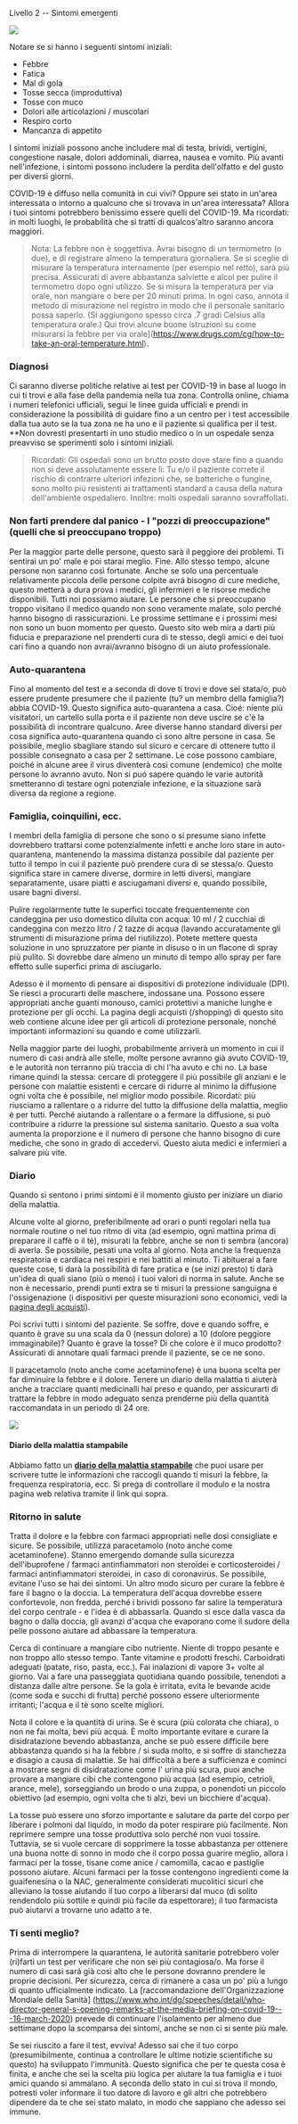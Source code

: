 Livello 2 -- Sintomi emergenti

![](/images/sneezing-emoji.png)

Notare se si hanno i seguenti sintomi iniziali:

* Febbre
* Fatica
* Mal di gola 
* Tosse secca (improduttiva)
* Tosse con muco 
* Dolori alle articolazioni / muscolari
* Respiro corto
* Mancanza di appetito

I sintomi iniziali possono anche includere mal di testa, brividi, vertigini, congestione nasale, dolori addominali, diarrea, nausea e vomito. Più avanti nell'infezione, i sintomi possono includere la perdita dell'olfatto e del gusto per diversi giorni. 

COVID-19 è diffuso nella comunità in cui vivi? Oppure sei stato in un'area interessata o intorno a qualcuno che si trovava in un'area interessata? Allora i tuoi sintomi potrebbero benissimo essere quelli del COVID-19. Ma ricordati: in molti luoghi, le probabilità che si tratti di qualcos'altro saranno ancora maggiori.

> Nota: La febbre non è soggettiva. Avrai bisogno di un termometro (o due), e di registrare almeno la temperatura giornaliera. Se si sceglie di misurare la temperatura internamente (per esempio nel retto), sarà più precisa. Assicurati di avere abbastanza salviette e alcol per pulire il termometro dopo ogni utilizzo. Se si misura la temperatura per via orale, non mangiare o bere per 20 minuti prima. In ogni caso, annota il metodo di misurazione nel registro in modo che il personale sanitario possa saperlo. (Si aggiungono spesso circa .7 gradi Celsius alla temperatura orale.) Qui trovi alcune buone istruzioni su come misurarsi la febbre per via orale](https://www.drugs.com/cg/how-to-take-an-oral-temperature.html).

### Diagnosi

Ci saranno diverse politiche relative ai test per COVID-19 in base al luogo in cui ti trovi e alla fase della pandemia nella tua zona. Controlla online, chiama i numeri telefonici ufficiali, segui le linee guida ufficiali e prendi in considerazione la possibilità di guidare fino a un centro per i test accessibile dalla tua auto se la tua zona ne ha uno e il paziente si qualifica per il test. **Non dovresti presentarti in uno studio medico o in un ospedale senza preavviso se sperimenti solo i  sintomi iniziali.

> Ricordati: Gli ospedali sono un brutto posto dove stare fino a quando non si deve assolutamente essere lì: Tu e/o il paziente correte il rischio di contrarre ulteriori infezioni che, se batteriche o fungine, sono molto più resistenti ai trattamenti standard a causa della natura dell'ambiente ospedaliero. Inoltre: molti ospedali saranno sovraffollati.

### Non farti prendere dal panico - I "pozzi di preoccupazione" (quelli che si preoccupano troppo) 

Per la maggior parte delle persone, questo sarà il peggiore dei problemi. Ti sentirai un po' male e poi starai meglio. Fine. Allo stesso tempo, alcune persone non saranno così fortunate. Anche se solo una percentuale relativamente piccola delle persone colpite avrá bisogno di cure mediche, questo metterà a dura prova i medici, gli infermieri e le risorse mediche disponibili. Tutti noi possiamo aiutare. Le persone che si preoccupano troppo visitano il medico quando non sono veramente  malate, solo perché hanno bisogno di rassicurazioni. Le prossime settimane e i prossimi mesi non sono un buon momento per questo. Questo sito web mira a darti più fiducia e preparazione nel prenderti cura di te stesso, degli amici e dei tuoi cari fino a quando non avrai/avranno bisogno di un aiuto professionale.

### Auto-quarantena

Fino al momento del test e a seconda di dove ti trovi e dove sei stata/o, può essere prudente presumere che il paziente (tu? un membro della famiglia?) abbia COVID-19. Questo significa auto-quarantena a casa. Cioé: niente più visitatori, un cartello sulla porta e il paziente non deve uscire se c'è la possibilità di incontrare qualcuno. Aree diverse hanno standard diversi per cosa significa auto-quarantena quando ci sono altre persone in casa. Se possibile, meglio sbagliare stando sul sicuro e cercare di ottenere tutto il possible consegnato a casa per 2 settimane. Le cose possono cambiare, poiché in alcune aree il virus diventerà così comune (endemico) che molte persone lo avranno avuto. Non si puó sapere quando le varie autorità smetteranno di testare ogni potenziale infezione, e la situazione sarà diversa da regione a regione.

### Famiglia, coinquilini, ecc.

I membri della famiglia di persone che sono o si presume siano infette dovrebbero trattarsi come potenzialmente infetti e anche loro stare in auto-quarantena, mantenendo la massima distanza possibile dal paziente per tutto il tempo in cui il paziente può prendere cura di se stessa/o. Questo significa stare in camere diverse, dormire in letti diversi, mangiare separatamente, usare piatti e asciugamani diversi e, quando possibile, usare bagni diversi. 

Pulire regolarmente tutte le superfici toccate frequentemente con candeggina per uso domestico diluita con acqua: 10 ml / 2 cucchiai di candeggina con mezzo litro / 2 tazze di acqua (lavando accuratamente gli strumenti di misurazione prima del riutilizzo). Potete mettere questa soluzione in uno spruzzatore per piante in disuso o in un flacone di spray più pulito. Si dovrebbe dare almeno un minuto di tempo allo spray per fare effetto sulle superfici prima di asciugarlo.

Adesso è il momento di pensare ai dispositivi di protezione individuale (DPI). Se riesci a procurarti delle maschere, indossane una. Possono essere appropriati anche guanti monouso, camici protettivi a maniche lunghe e protezione per gli occhi. La pagina degli acquisti (/shopping) di questo sito web contiene alcune idee per gli articoli di protezione personale, nonché importanti informazioni su quando e come utilizzarli.

Nella maggior parte dei luoghi, probabilmente arriverà un momento in cui il numero di casi andrà alle stelle, molte persone avranno già avuto COVID-19, e le autorità non terranno più traccia di chi l'ha avuto e chi no. La base rimane quindi la stessa: cercare di proteggere il più possibile gli anziani e le persone con malattie esistenti e cercare di ridurre al minimo la diffusione ogni volta che è possibile, nel miglior modo possibile. Ricordati: più riusciamo a rallentare o a ridurre del tutto la diffusione della malattia, meglio è per tutti. Perché aiutando a rallentare o a fermare la diffusione, si può contribuire a ridurre la pressione sul sistema sanitario. Questo a sua volta aumenta la proporzione e il numero di persone che hanno bisogno di cure mediche, che sono in grado di accedervi. Questo aiuta medici e infermieri a salvare più vite. 

### Diario

Quando si sentono i primi sintomi è il momento giusto per iniziare un diario della malattia. 

Alcune volte al giorno, preferibilmente ad orari o punti regolari nella tua normale routine o nel tuo ritmo di vita (ad esempio, ogni mattina prima di preparare il caffè o il tè), misurati la febbre, anche se non ti sembra (ancora) di averla. Se possibile, pesati una volta al giorno. Nota anche la frequenza respiratoria e cardiaca nei respiri e nei battiti al minuto. Ti abituerai a fare queste cose, ti darà la possibilità di fare pratica e (se inizi presto) ti darà un'idea di quali siano (più o meno) i tuoi valori di norma in salute. Anche se non è necessario, prendi punti extra se ti misuri la pressione sanguigna e l'ossigenazione (i dispositivi per queste misurazioni sono economici, vedi la [pagina degli acquisti](/shopping)). 

Poi scrivi tutti i sintomi del paziente. Se soffre, dove e quando soffre, e quanto è grave su una scala da 0 (nessun dolore) a 10 (dolore peggiore immaginabile)? Quanto è grave la tosse? Di che colore è il muco prodotto? Assicurati di annotare quali farmaci prende il paziente, se ce ne sono.
  
Il paracetamolo (noto anche come acetaminofene) è una buona scelta per far diminuire la febbre e il dolore. Tenere un diario della malattia ti aiuterà anche a tracciare quanti medicinalli hai preso e quando, per assicurarti di trattare la febbre in modo adeguato senza prenderne più della quantità raccomandata in un periodo di 24 ore.

[![](/images/diary-small-slanted.png)](/diario)

#### Diario della malattia stampabile

Abbiamo fatto un **[diario della malattia stampabile](/diario)** che puoi usare per scrivere tutte le informazioni che raccogli quando ti misuri la febbre, la frequenza respiratoria, ecc. Si prega di controllare il modulo e la nostra pagina web relativa tramite il link qui sopra.

### Ritorno in salute

Tratta il dolore e la febbre con farmaci appropriati nelle dosi consigliate e sicure. Se possibile, utilizza paracetamolo (noto anche come acetaminofene). Stanno emergendo domande sulla sicurezza dell'ibuprofene / farmaci antinfiammatori non steroidei e corticosteroidei / farmaci antinfiammatori steroidei, in caso di coronavirus. Se possibile, evitane l'uso se hai dei sintomi. Un altro modo sicuro per curare la febbre è fare il bagno o la doccia. La temperatura dell'acqua dovrebbe essere confortevole, non fredda, perché i brividi possono far salire la temperatura del corpo centrale - e l'idea è di abbassarla. Quando si esce dalla vasca da bagno o dalla doccia, gli avanzi d'acqua che evaporano come il sudore della pelle possono aiutare ad abbassare la temperatura. 

Cerca di continuare a mangiare cibo nutriente. Niente di troppo pesante e non troppo allo stesso tempo. Tante vitamine e prodotti freschi. Carboidrati adeguati (patate, riso, pasta, ecc.). Fai inalazioni di vapore 3+ volte al giorno. Vai a fare una passeggiata quotidiana quando possibile, tenendoti a distanza dalle altre persone. Se la gola è irritata, evita le bevande acide (come soda e succhi di frutta) perché possono essere ulteriormente irritanti; l'acqua e il tè sono scelte migliori. 

Nota il colore e la quantità di urina. Se è scura (più colorata che chiara), o non ne fai molta, bevi più acqua. È molto importante evitare e curare la disidratazione bevendo abbastanza, anche se può essere difficile bere abbastanza quando si ha la febbre / si suda molto, e si soffre di stanchezza e disagio a causa di malattie. Se hai difficoltà a bere a sufficienza e cominci a mostrare segni di disidratazione come l' urina più scura, puoi anche provare a mangiare cibi che contengono più acqua (ad esempio, cetrioli, arance, mele), sorseggiando un brodo o una zuppa, o ponendoti un piccolo obiettivo (ad esempio, ogni volta che ti alzi, bevi un bicchiere d'acqua). 

La tosse può essere uno sforzo importante e salutare da parte del corpo per liberare i polmoni dal liquido, in modo da poter respirare più facilmente. Non reprimere sempre una tosse produttiva solo perché non vuoi tossire. Tuttavia, se si vuole cercare di sopprimere la tosse abbastanza per ottenere una buona notte di sonno in modo che il corpo possa guarire meglio, allora i farmaci per la tosse, tisane come anice / camomilla, cacao e pastiglie possono aiutare. Alcuni farmaci per la tosse contengono ingredienti come la guaifenesina o la NAC, generalmente considerati mucolitici sicuri che alleviano la tosse aiutando il tuo corpo a liberarsi dal muco (di solito rendendolo più sottile e quindi più facile da espettorare); il tuo farmacista può aiutarvi a trovarne uno adatto a te. 

### Ti senti meglio?

Prima di interrompere la quarantena, le autorità sanitarie potrebbero voler (ri)farti un test per verificare che non sei più contagiosa/o. Ma forse il numero di casi sará già così alto che le persone dovranno prendere le proprie decisioni. Per sicurezza, cerca di rimanere a casa un po' più a lungo di quanto ufficialmente indicato. La [raccomandazione dell'Organizzazione Mondiale della Sanità] (https://www.who.int/dg/speeches/detail/who-director-general-s-opening-remarks-at-the-media-briefing-on-covid-19---16-march-2020) prevede di continuare l'isolamento per almeno due settimane dopo la scomparsa dei sintomi, anche se non ci si sente più male. 

Se sei riuscito a fare il test, evviva! Adesso sai che il tuo corpo (presumibilmente, continua a controllare le ultime notizie scientifiche su questo) ha sviluppato l'immunità. Questo significa che per te questa cosa è finita, e anche che sei la scelta più logica per aiutare la tua famiglia e i tuoi amici quando si ammalano. A seconda dello stato in cui si trova il mondo, potresti voler informare il tuo datore di lavoro e gli altri che potrebbero dipendere da te che sei stato malato, in modo che sappiano che adesso sei immune.
